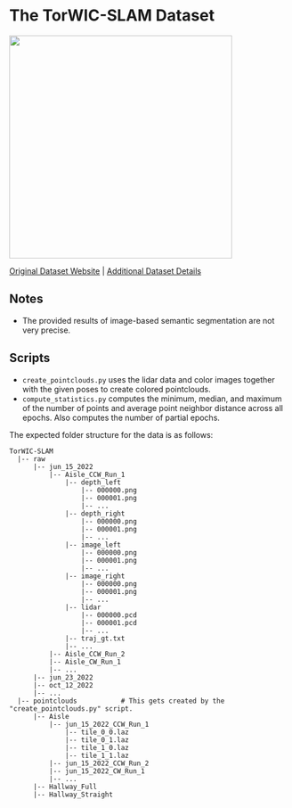 # The TorWIC-SLAM Dataset

<img src="./../../images/TorWIC-SLAM.png" width="400"/>

[Original Dataset Website](https://github.com/Viky397/TorWICDataset) | [Additional Dataset Details](https://hpicgs.github.io/multi-temporal-point-cloud-datasets-survey/details/TorWIC-SLAM)

## Notes
  - The provided results of image-based semantic segmentation are not very precise.


## Scripts
* `create_pointclouds.py` uses the lidar data and color images together with the given poses to create colored pointclouds.
* `compute_statistics.py` computes the minimum, median, and maximum of the number of points and average point neighbor distance across all epochs. Also computes the number of partial epochs.

The expected folder structure for the data is as follows:

```
TorWIC-SLAM
  |-- raw
      |-- jun_15_2022
          |-- Aisle_CCW_Run_1
              |-- depth_left
                  |-- 000000.png
                  |-- 000001.png
                  |-- ...
              |-- depth_right
                  |-- 000000.png
                  |-- 000001.png
                  |-- ...
              |-- image_left
                  |-- 000000.png
                  |-- 000001.png
                  |-- ...
              |-- image_right
                  |-- 000000.png
                  |-- 000001.png
                  |-- ...
              |-- lidar
                  |-- 000000.pcd
                  |-- 000001.pcd
                  |-- ...
              |-- traj_gt.txt
              |-- ...
          |-- Aisle_CCW_Run_2
          |-- Aisle_CW_Run_1
          |-- ...
      |-- jun_23_2022
      |-- oct_12_2022
      |-- ...
  |-- pointclouds           # This gets created by the "create_pointclouds.py" script.
      |-- Aisle
          |-- jun_15_2022_CCW_Run_1
              |-- tile_0_0.laz
              |-- tile_0_1.laz
              |-- tile_1_0.laz
              |-- tile_1_1.laz
          |-- jun_15_2022_CCW_Run_2
          |-- jun_15_2022_CW_Run_1
          |-- ...
      |-- Hallway_Full
      |-- Hallway_Straight
```